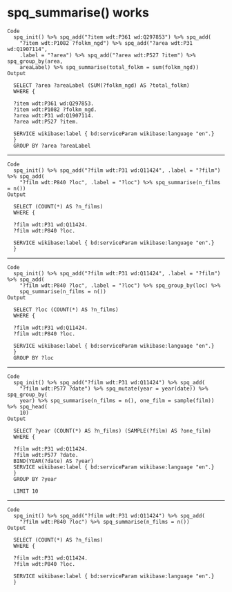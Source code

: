 # spq_summarise() works

    Code
      spq_init() %>% spq_add("?item wdt:P361 wd:Q297853") %>% spq_add(
        "?item wdt:P1082 ?folkm_ngd") %>% spq_add("?area wdt:P31 wd:Q1907114",
        .label = "?area") %>% spq_add("?area wdt:P527 ?item") %>% spq_group_by(area,
        areaLabel) %>% spq_summarise(total_folkm = sum(folkm_ngd))
    Output
      
      SELECT ?area ?areaLabel (SUM(?folkm_ngd) AS ?total_folkm)
      WHERE {
      
      ?item wdt:P361 wd:Q297853.
      ?item wdt:P1082 ?folkm_ngd.
      ?area wdt:P31 wd:Q1907114.
      ?area wdt:P527 ?item.
      
      SERVICE wikibase:label { bd:serviceParam wikibase:language "en".}
      }
      GROUP BY ?area ?areaLabel
      

---

    Code
      spq_init() %>% spq_add("?film wdt:P31 wd:Q11424", .label = "?film") %>% spq_add(
        "?film wdt:P840 ?loc", .label = "?loc") %>% spq_summarise(n_films = n())
    Output
      
      SELECT (COUNT(*) AS ?n_films)
      WHERE {
      
      ?film wdt:P31 wd:Q11424.
      ?film wdt:P840 ?loc.
      
      SERVICE wikibase:label { bd:serviceParam wikibase:language "en".}
      }
      

---

    Code
      spq_init() %>% spq_add("?film wdt:P31 wd:Q11424", .label = "?film") %>% spq_add(
        "?film wdt:P840 ?loc", .label = "?loc") %>% spq_group_by(loc) %>%
        spq_summarise(n_films = n())
    Output
      
      SELECT ?loc (COUNT(*) AS ?n_films)
      WHERE {
      
      ?film wdt:P31 wd:Q11424.
      ?film wdt:P840 ?loc.
      
      SERVICE wikibase:label { bd:serviceParam wikibase:language "en".}
      }
      GROUP BY ?loc
      

---

    Code
      spq_init() %>% spq_add("?film wdt:P31 wd:Q11424") %>% spq_add(
        "?film wdt:P577 ?date") %>% spq_mutate(year = year(date)) %>% spq_group_by(
        year) %>% spq_summarise(n_films = n(), one_film = sample(film)) %>% spq_head(
        10)
    Output
      
      SELECT ?year (COUNT(*) AS ?n_films) (SAMPLE(?film) AS ?one_film)
      WHERE {
      
      ?film wdt:P31 wd:Q11424.
      ?film wdt:P577 ?date.
      BIND(YEAR(?date) AS ?year)
      SERVICE wikibase:label { bd:serviceParam wikibase:language "en".}
      }
      GROUP BY ?year
      
      LIMIT 10

---

    Code
      spq_init() %>% spq_add("?film wdt:P31 wd:Q11424") %>% spq_add(
        "?film wdt:P840 ?loc") %>% spq_summarise(n_films = n())
    Output
      
      SELECT (COUNT(*) AS ?n_films)
      WHERE {
      
      ?film wdt:P31 wd:Q11424.
      ?film wdt:P840 ?loc.
      
      SERVICE wikibase:label { bd:serviceParam wikibase:language "en".}
      }
      

